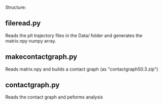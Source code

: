 Structure:


fileread.py
-----------

Reads the plt trajectory files in the Data/ folder and generates the matrix.npy numpy array.

makecontactgraph.py
-------------------

Reads matrix.npy and builds a contact graph (as "contactgraph50.3.zip")

contactgraph.py
-------------------

Reads the contact graph and peforms analysis
